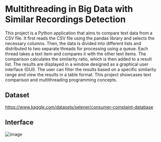 # Multithreading in Big Data with Similar Recordings Detection

This project is a Python application that aims to compare text data from a CSV file. It first reads the CSV file using the pandas library and selects the necessary columns. Then, the data is divided into different lists and distributed to two separate threads for processing using a queue. Each thread takes a text item and compares it with the other text items. The comparison calculates the similarity ratio, which is then added to a result list. The results are displayed in a window designed as a graphical user interface (GUI). The user can filter the results based on a specific similarity range and view the results in a table format. This project showcases text comparison and multithreading programming concepts.

## Dataset
https://www.kaggle.com/datasets/selener/consumer-complaint-database

## Interface
![image](https://github.com/umuutguler/Multithreading-in-Big-Data-with-Similar-Recordings-Detection/assets/74297248/864d2d08-a5db-4752-9f87-c2d50640537a)

